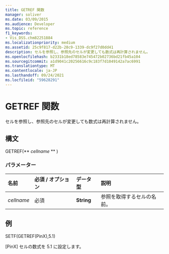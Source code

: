 ```yaml
---
title: GETREF 関数
manager: soliver
ms.date: 03/09/2015
ms.audience: Developer
ms.topic: reference
f1_keywords:
- Vis_DSS.chm82251884
ms.localizationpriority: medium
ms.assetid: 25c9f817-d22b-28c9-1339-dc9f27d0dd41
description: セルを参照し、参照先のセルが変更しても数式は再計算されません。
ms.openlocfilehash: b2331b18ed78583e745472b02736bd21fb45a104
ms.sourcegitcommit: a1d9041c20256616c9c183f7d1049142a7ac6991
ms.translationtype: MT
ms.contentlocale: ja-JP
ms.lasthandoff: 09/24/2021
ms.locfileid: "59628291"
---
```

# <a name="getref-function"></a>GETREF 関数

セルを参照し、参照先のセルが変更しても数式は再計算されません。
  
## <a name="syntax"></a>構文

GETREF(** *cellname* ** ) 
  
### <a name="parameters"></a>パラメーター

|**名前**|**必須 / オプション**|**データ型**|**説明**|
|:-----|:-----|:-----|:-----|
| _cellname_ <br/> |必須  <br/> |**String** <br/> |参照を取得するセルの名前。  <br/> |
   
## <a name="example"></a>例

SETF(GETREF(PinX),5.1) 
  
[PinX] セルの数式を 5.1 に設定します。 
  

